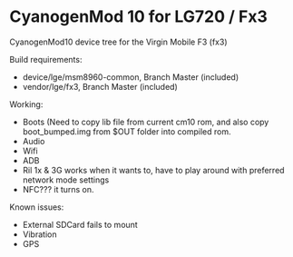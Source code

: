CyanogenMod 10 for LG720 / Fx3
=======================================

CyanogenMod10 device tree for the Virgin Mobile F3 (fx3)

Build requirements:
* device/lge/msm8960-common, Branch Master (included)
* vendor/lge/fx3, Branch Master (included)

Working:
* Boots (Need to copy lib file from current cm10 rom, and also copy boot_bumped.img from $OUT folder into compiled rom.
* Audio
* Wifi
* ADB
* Ril 1x & 3G works when it wants to, have to play around with preferred network mode settings
* NFC??? it turns on.

Known issues:
* External SDCard fails to mount
* Vibration 
* GPS

